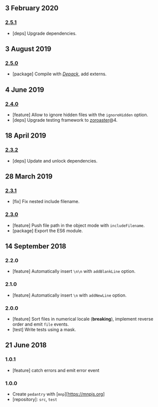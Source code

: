 ## 3 February 2020

### [2.5.1](https://github.com/artdecocode/pedantry/compare/v2.5.0...v2.5.1)

- [deps] Upgrade dependencies.

## 3 August 2019

### [2.5.0](https://github.com/artdecocode/pedantry/compare/v2.4.0...v2.5.0)

- [package] Compile with [_Depack_](https://compiler.page), add externs.

## 4 June 2019

### [2.4.0](https://github.com/artdecocode/pedantry/compare/v2.3.2...v2.4.0)

- [feature] Allow to ignore hidden files with the `ignoreHidden` option.
- [deps] Upgrade testing framework to [zoroaster](https://contexttesting.com)@4.

## 18 April 2019

### [2.3.2](https://github.com/artdecocode/pedantry/compare/v2.3.1...v2.3.2)

- [deps] Update and unlock dependencies.

## 28 March 2019

### [2.3.1](https://github.com/artdecocode/pedantry/compare/v2.3.0...v2.3.1)

- [fix] Fix nested include filename.

### [2.3.0](https://github.com/artdecocode/pedantry/compare/v2.2.0...v2.3.0)

- [feature] Push file path in the object mode with `includeFilename`.
- [package] Export the ES6 module.

## 14 September 2018

### 2.2.0

- [feature] Automatically insert `\n\n` with `addBlankLine` option.

### 2.1.0

- [feature] Automatically insert `\n` with `addNewLine` option.

### 2.0.0

- [feature] Sort files in numerical locale (**breaking**), implement reverse order and emit `file` events.
- [test] Write tests using a mask.

## 21 June 2018

### 1.0.1

- [feature] catch errors and emit error event

### 1.0.0

- Create `pedantry` with [`mnp`][https://mnpjs.org]
- [repository]: `src`, `test`
